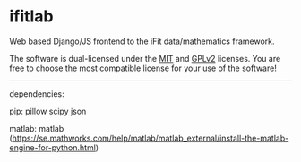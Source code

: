 # ifitlab
Web based Django/JS frontend to the iFit data/mathematics framework.

The software is dual-licensed under the [MIT](LICENSE) and [GPLv2](COPYING) licenses. You are free to choose the most compatible license for your use of the software!

----------

dependencies: 

pip: pillow scipy json

matlab: matlab (https://se.mathworks.com/help/matlab/matlab_external/install-the-matlab-engine-for-python.html)

